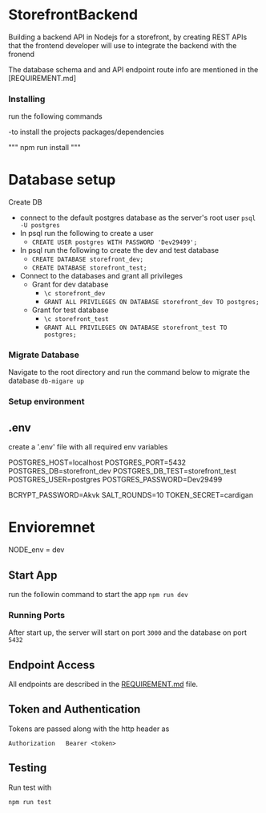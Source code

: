 # StorefrontBackend

Building a backend API in Nodejs for a storefront, by creating REST APIs that the frontend developer will use to integrate the backend with the fronend

The database schema and and API endpoint route info are mentioned in the [REQUIREMENT.md]

### Installing

run the following commands

-to install the projects packages/dependencies

""" npm run install """

# Database setup

Create DB

- connect to the default postgres database as the server's root user `psql -U postgres`
- In psql run the following to create a user
  - `CREATE USER postgres WITH PASSWORD 'Dev29499';`
- In psql run the following to create the dev and test database
  - `CREATE DATABASE storefront_dev;`
  - `CREATE DATABASE storefront_test;`
- Connect to the databases and grant all privileges
  - Grant for dev database
    - `\c storefront_dev`
    - `GRANT ALL PRIVILEGES ON DATABASE storefront_dev TO postgres;`
  - Grant for test database
    - `\c storefront_test`
    - `GRANT ALL PRIVILEGES ON DATABASE storefront_test TO postgres;`

### Migrate Database

Navigate to the root directory and run the command below to migrate the database
`db-migare up`

### Setup environment

## .env

create a '.env' file with all required env variables

POSTGRES_HOST=localhost
POSTGRES_PORT=5432
POSTGRES_DB=storefront_dev
POSTGRES_DB_TEST=storefront_test
POSTGRES_USER=postgres
POSTGRES_PASSWORD=Dev29499

BCRYPT_PASSWORD=Akvk
SALT_ROUNDS=10
TOKEN_SECRET=cardigan

# Envioremnet

NODE_env = dev

## Start App

run the followin command to start the app
`npm run dev`

### Running Ports

After start up, the server will start on port `3000` and the database on port `5432`

## Endpoint Access

All endpoints are described in the [REQUIREMENT.md](REQUIREMENTS.md) file.

## Token and Authentication

Tokens are passed along with the http header as

```
Authorization   Bearer <token>
```

## Testing

Run test with

`npm run test`
